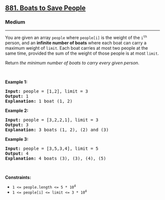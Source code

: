 <h2><a href="https://leetcode.com/problems/boats-to-save-people/">881. Boats to Save People</a></h2><h3>Medium</h3><hr><div style="user-select: auto;"><p style="user-select: auto;">You are given an array <code style="user-select: auto;">people</code> where <code style="user-select: auto;">people[i]</code> is the weight of the <code style="user-select: auto;">i<sup style="user-select: auto;">th</sup></code> person, and an <strong style="user-select: auto;">infinite number of boats</strong> where each boat can carry a maximum weight of <code style="user-select: auto;">limit</code>. Each boat carries at most two people at the same time, provided the sum of the weight of those people is at most <code style="user-select: auto;">limit</code>.</p>

<p style="user-select: auto;">Return <em style="user-select: auto;">the minimum number of boats to carry every given person</em>.</p>

<p style="user-select: auto;">&nbsp;</p>
<p style="user-select: auto;"><strong style="user-select: auto;">Example 1:</strong></p>

<pre style="user-select: auto;"><strong style="user-select: auto;">Input:</strong> people = [1,2], limit = 3
<strong style="user-select: auto;">Output:</strong> 1
<strong style="user-select: auto;">Explanation:</strong> 1 boat (1, 2)
</pre>

<p style="user-select: auto;"><strong style="user-select: auto;">Example 2:</strong></p>

<pre style="user-select: auto;"><strong style="user-select: auto;">Input:</strong> people = [3,2,2,1], limit = 3
<strong style="user-select: auto;">Output:</strong> 3
<strong style="user-select: auto;">Explanation:</strong> 3 boats (1, 2), (2) and (3)
</pre>

<p style="user-select: auto;"><strong style="user-select: auto;">Example 3:</strong></p>

<pre style="user-select: auto;"><strong style="user-select: auto;">Input:</strong> people = [3,5,3,4], limit = 5
<strong style="user-select: auto;">Output:</strong> 4
<strong style="user-select: auto;">Explanation:</strong> 4 boats (3), (3), (4), (5)
</pre>

<p style="user-select: auto;">&nbsp;</p>
<p style="user-select: auto;"><strong style="user-select: auto;">Constraints:</strong></p>

<ul style="user-select: auto;">
	<li style="user-select: auto;"><code style="user-select: auto;">1 &lt;= people.length &lt;= 5 * 10<sup style="user-select: auto;">4</sup></code></li>
	<li style="user-select: auto;"><code style="user-select: auto;">1 &lt;= people[i] &lt;= limit &lt;= 3 * 10<sup style="user-select: auto;">4</sup></code></li>
</ul>
</div>